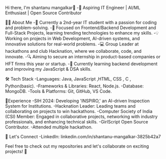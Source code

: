 Hi there, I'm shantanu mangalkar👋
-🌟 Aspiring IT Engineer | AI/ML Enthusiast | Open Source Contributor 

👨‍💻 About Me
-🏫 Currently a 2nd-year IT student with a passion for coding and problem-solving.
-🎯 Focused on Frontend/Backend Development and Full-Stack Projects, learning trending technologies to enhance my skills.
-💡 Working on projects in Web Development, AI-driven systems, and innovative solutions for real-world problems.
-💻 Group Leader at hackathons and club Hacknation, where we collaborate, code, and innovate.
-🔍 Aiming to secure an internship in product-based companies or HFT firms this year or startup.
-🌱 Currently learning backend development and improving my JavaScript & DSA skills.

🛠️ Tech Stack
-Languages: Java, JavaScript ,HTML, CSS , C , Python(basic).
-Frameworks & Libraries: React, Node.js.
-Database: MongoDB.
-Tools & Platforms: Git, GitHub, VS Code.

🌟Experience
-SIH 2024: Developing 'INSPIRO,' an AI-driven Inspection System for Institutions.
-Hacknation Leader: Leading teams and collaborating on projects to win hackathons.
-Computer Society of India (CSI) Member: Engaged in collaborative projects, networking with industry professionals, and enhancing technical skills.
-GirlScript Open Source Contributor.
-Attended multiple hackathon.

🤝 Let's Connect
-LinkedIn: linkedin.com/in/shantanu-mangalkar-3825b42a7

Feel free to check out my repositories and let's collaborate on exciting projects! 🚀

<!---
shantanumangalkar/shantanumangalkar is a ✨ special ✨ repository because its `README.md` (this file) appears on your GitHub profile.
You can click the Preview link to take a look at your changes.
--->

